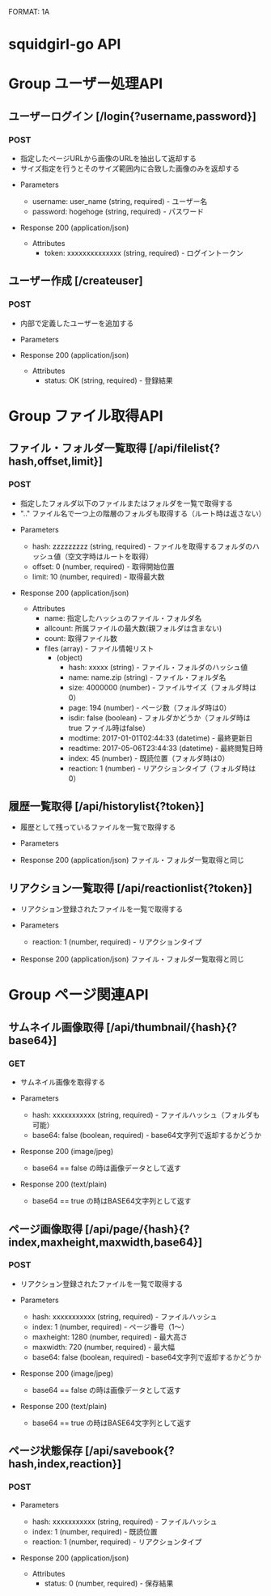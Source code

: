FORMAT: 1A

# squidgirl-go API

# Group ユーザー処理API

## ユーザーログイン [/login{?username,password}]
### POST

* 指定したページURLから画像のURLを抽出して返却する
* サイズ指定を行うとそのサイズ範囲内に合致した画像のみを返却する

+ Parameters
    + username: user_name (string, required) - ユーザー名
    + password: hogehoge (string, required) - パスワード

+ Response 200 (application/json)
    + Attributes
        + token: xxxxxxxxxxxxxx (string, required) - ログイントークン

## ユーザー作成 [/createuser]
### POST

* 内部で定義したユーザーを追加する

+ Parameters

+ Response 200 (application/json)
    + Attributes
        + status: OK (string, required) - 登録結果


# Group ファイル取得API

## ファイル・フォルダ一覧取得 [/api/filelist{?hash,offset,limit}]
### POST

* 指定したフォルダ以下のファイルまたはフォルダを一覧で取得する
* ".." ファイル名で一つ上の階層のフォルダも取得する（ルート時は返さない）

+ Parameters
    + hash: zzzzzzzzz (string, required) - ファイルを取得するフォルダのハッシュ値（空文字時はルートを取得）
    + offset: 0 (number, required) - 取得開始位置
    + limit: 10 (number, required) - 取得最大数
    
+ Response 200 (application/json)
    + Attributes
        + name: 指定したハッシュのファイル・フォルダ名
        + allcount: 所属ファイルの最大数(親フォルダは含まない)
        + count: 取得ファイル数
        + files (array) - ファイル情報リスト
            + (object)
                + hash: xxxxx (string) - ファイル・フォルダのハッシュ値
                + name: name.zip (string) - ファイル・フォルダ名
                + size: 4000000 (number)  - ファイルサイズ（フォルダ時は0）
                + page: 194 (number)  - ページ数（フォルダ時は0）
                + isdir: false (boolean)  - フォルダかどうか（フォルダ時はtrue ファイル時はfalse）
                + modtime: 2017-01-01T02:44:33 (datetime)  - 最終更新日
                + readtime: 2017-05-06T23:44:33 (datetime)  - 最終閲覧日時
                + index: 45 (number)  - 既読位置（フォルダ時は0）
                + reaction: 1 (number)  - リアクションタイプ（フォルダ時は0）

## 履歴一覧取得 [/api/historylist{?token}]

* 履歴として残っているファイルを一覧で取得する

+ Parameters

+ Response 200 (application/json)
    ファイル・フォルダ一覧取得と同じ

## リアクション一覧取得 [/api/reactionlist{?token}]

* リアクション登録されたファイルを一覧で取得する

+ Parameters
    + reaction: 1 (number, required) - リアクションタイプ

+ Response 200 (application/json)
    ファイル・フォルダ一覧取得と同じ


# Group ページ関連API

## サムネイル画像取得 [/api/thumbnail/{hash}{?base64}]
### GET

* サムネイル画像を取得する

+ Parameters
    + hash: xxxxxxxxxxx (string, required) - ファイルハッシュ（フォルダも可能）
    + base64: false (boolean, required) - base64文字列で返却するかどうか

+ Response 200 (image/jpeg) 
    * base64 == false の時は画像データとして返す

+ Response 200 (text/plain)
    * base64 == true の時はBASE64文字列として返す

## ページ画像取得 [/api/page/{hash}{?index,maxheight,maxwidth,base64}]
### POST

* リアクション登録されたファイルを一覧で取得する

+ Parameters
    + hash: xxxxxxxxxxx (string, required) - ファイルハッシュ
    + index: 1 (number, required) - ページ番号（1～）
    + maxheight: 1280 (number, required) - 最大高さ
    + maxwidth: 720 (number, required) - 最大幅
    + base64: false (boolean, required) - base64文字列で返却するかどうか

+ Response 200 (image/jpeg) 
    * base64 == false の時は画像データとして返す

+ Response 200 (text/plain)
    * base64 == true の時はBASE64文字列として返す

## ページ状態保存 [/api/savebook{?hash,index,reaction}]
### POST

+ Parameters
    + hash: xxxxxxxxxxx (string, required) - ファイルハッシュ
    + index: 1 (number, required) - 既読位置
    + reaction: 1 (number, required) - リアクションタイプ

+ Response 200 (application/json)
    + Attributes
        + status: 0 (number, required) - 保存結果

